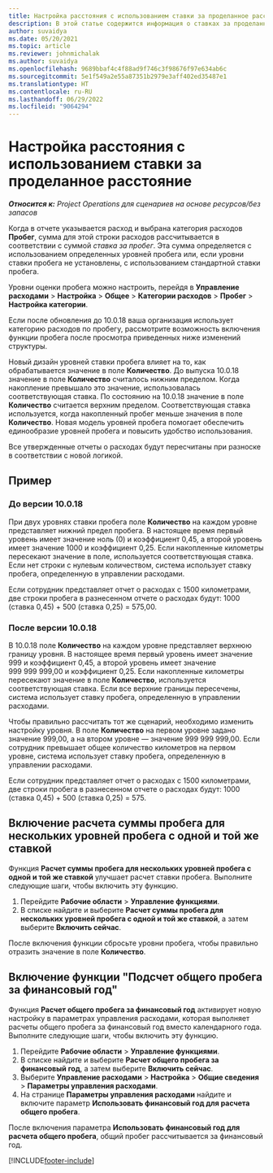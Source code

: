 ```yaml
---
title: Настройка расстояния с использованием ставки за проделанное расстояние
description: В этой статье содержится информация о ставках за проделанное расстояние и уровнях ставок за проделанное расстояние.
author: suvaidya
ms.date: 05/20/2021
ms.topic: article
ms.reviewer: johnmichalak
ms.author: suvaidya
ms.openlocfilehash: 9689bbaf4c4f88ad9f746c3f98676f97e634ab6c
ms.sourcegitcommit: 5e1f549a2e55a87351b2979e3aff402ed35487e1
ms.translationtype: HT
ms.contentlocale: ru-RU
ms.lasthandoff: 06/29/2022
ms.locfileid: "9064294"
---
```

# <a name="set-up-mileage-using-mileage-rate-tiers"></a>Настройка расстояния с использованием ставки за проделанное расстояние

_**Относится к:** Project Operations для сценариев на основе ресурсов/без запасов_

Когда в отчете указывается расход и выбрана категория расходов **Пробег**, сумма для этой строки расходов рассчитывается в соответствии с суммой *ставка за пробег*. Эта сумма определяется с использованием определенных уровней пробега или, если уровни ставки пробега не установлены, с использованием стандартной ставки пробега. 

Уровни оценки пробега можно настроить, перейдя в **Управление расходами** > **Настройка** > **Общее** > **Категории расходов** > **Пробег** > **Настройка категории**.

Если после обновления до 10.0.18 ваша организация использует категорию расходов по пробегу, рассмотрите возможность включения функции пробега после просмотра приведенных ниже изменений структуры. 

Новый дизайн уровней ставки пробега влияет на то, как обрабатывается значение в поле **Количество**. До выпуска 10.0.18 значение в поле **Количество** считалось нижним пределом. Когда накопление превышало это значение, использовалась соответствующая ставка.  По состоянию на 10.0.18 значение в поле **Количество** считается верхним пределом. Соответствующая ставка используется, когда накопленный пробег меньше значения в поле **Количество**.  Новая модель уровней пробега помогает обеспечить единообразие уровней пробега и повысить удобство использования.   

Все утвержденные отчеты о расходах будут пересчитаны при разноске в соответствии с новой логикой.

## <a name="example"></a>Пример
 
### <a name="before-version-10018"></a>До версии 10.0.18
При двух уровнях ставки пробега поле **Количество** на каждом уровне представляет нижний предел пробега. В настоящее время первый уровень имеет значение ноль (0) и коэффициент 0,45, а второй уровень имеет значение 1000 и коэффициент 0,25. Если накопленные километры пересекают значение в поле, используется соответствующая ставка. Если нет строки с нулевым количеством, система использует ставку пробега, определенную в управлении расходами. 
 
Если сотрудник представляет отчет о расходах с 1500 километрами, две строки пробега в разнесенном отчете о расходах будут: 1000 (ставка 0,45) + 500 (ставка 0,25) = 575,00.

### <a name="after-version-10018"></a>После версии 10.0.18
В 10.0.18 поле **Количество** на каждом уровне представляет верхнюю границу уровня. В настоящее время первый уровень имеет значение 999 и коэффициент 0,45, а второй уровень имеет значение 999 999 999,00 и коэффициент 0,25. Если накопленные километры пересекают значение в поле **Количество**, используется соответствующая ставка. Если все верхние границы пересечены, система использует ставку пробега, определенную в управлении расходами. 
 
Чтобы правильно рассчитать тот же сценарий, необходимо изменить настройку уровня. В поле **Количество** на первом уровне задано значение 999,00, а на втором уровне — значение 999 999 999,00. Если сотрудник превышает общее количество километров на первом уровне, система использует ставку пробега, определенную в управлении расходами. 
  
Если сотрудник представляет отчет о расходах с 1500 километрами, две строки пробега в разнесенном отчете о расходах будут: 1000 (ставка 0,45) + 500 (ставка 0,25) = 575.

## <a name="enable-the-mileage-amount-calculation-for-multiple-mileage-tiers-with-same-rate-feature"></a>Включение расчета суммы пробега для нескольких уровней пробега с одной и той же ставкой

Функция **Расчет суммы пробега для нескольких уровней пробега с одной и той же ставкой** улучшает расчет ставки пробега. Выполните следующие шаги, чтобы включить эту функцию.

1. Перейдите **Рабочие области** > **Управление функциями**. 
2. В списке найдите и выберите **Расчет суммы пробега для нескольких уровней пробега с одной и той же ставкой**, а затем выберите **Включить сейчас**.

После включения функции сбросьте уровни пробега, чтобы правильно отразить значение в поле **Количество**. 

## <a name="enable-the-mileage-totals-calculation-by-fiscal-year-feature"></a>Включение функции "Подсчет общего пробега за финансовый год"

Функция **Расчет общего пробега за финансовый год** активирует новую настройку в параметрах управления расходами, которая выполняет расчеты общего пробега за финансовый год вместо календарного года. Выполните следующие шаги, чтобы включить эту функцию.

1. Перейдите **Рабочие области** > **Управление функциями**.
1. В списке найдите и выберите **Расчет общего пробега за финансовый год**, а затем выберите **Включить сейчас**.
1. Выберите **Управление расходами** > **Настройка** > **Общие сведения** > **Параметры управления расходами**.
1. На странице **Параметры управления расходами** найдите и включите параметр **Использовать финансовый год для расчета общего пробега**.

После включения параметра **Использовать финансовый год для расчета общего пробега**, общий пробег рассчитывается за финансовый год.

[!INCLUDE[footer-include](../includes/footer-banner.md)]
